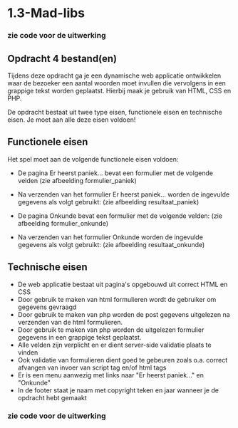 # 1.3-Mad-libs

### zie code voor de uitwerking

## Opdracht 4 bestand(en)
Tijdens deze opdracht ga je een dynamische web applicatie ontwikkelen waar de bezoeker een aantal woorden moet invullen die vervolgens in een grappige tekst worden geplaatst. Hierbij maak je gebruik van HTML, CSS en PHP.

De opdracht bestaat uit twee type eisen, functionele eisen en technische eisen. Je moet aan alle deze eisen voldoen!

 

## Functionele eisen

Het spel moet aan de volgende functionele eisen voldoen:

* De pagina Er heerst paniek... bevat een formulier met de volgende velden (zie afbeelding formulier_paniek)
* Na verzenden van het formulier Er heerst paniek... worden de ingevulde gegevens als volgt gebruikt: (zie afbeelding resultaat_paniek)

* De pagina Onkunde bevat een formulier met de volgende velden: (zie afbeelding formulier_onkunde)
* Na verzenden van het formulier Onkunde worden de ingevulde gegevens als volgt gebruikt: (zie afbeelding resultaat_onkunde)
## Technische eisen

* De web applicatie bestaat uit pagina's opgebouwd uit correct HTML en CSS
* Door gebruik te maken van html formulieren wordt de gebruiker om gegevens gevraagd
* Door gebruik te maken van php worden de post gegevens uitgelezen na verzenden van de html formulieren.
* Door gebruik te maken van php worden de uitgelezen formulier gegevens in een grappige tekst geplaatst.
* Alle velden zijn verplicht en er dient server-side validatie plaats te vinden
* Ook validatie van formulieren dient goed te gebeuren zoals o.a. correct afvangen van invoer van script tag en/of html tags
* Er is een menu aanwezig met links naar "Er heerst paniek..." en "Onkunde"
* In de footer staat je naam met copyright teken en jaar wanneer je de opdracht hebt gemaakt

### zie code voor de uitwerking
